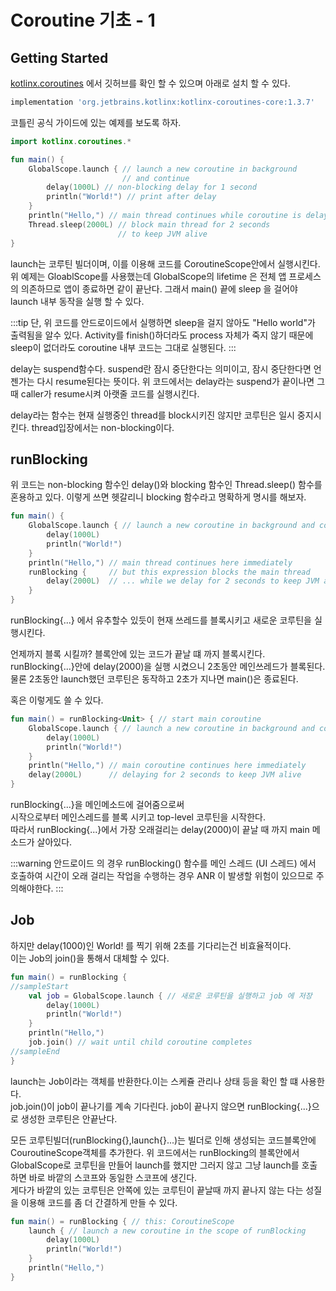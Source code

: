 # Coroutine 기초 - 1
## Getting Started
[kotlinx.coroutines](https://github.com/Kotlin/kotlinx.coroutines) 에서 깃허브를 확인 할 수 있으며 아래로 설치 할 수 있다.
```sh
implementation 'org.jetbrains.kotlinx:kotlinx-coroutines-core:1.3.7'
```

코틀린 공식 가이드에 있는 예제를 보도록 하자.
```kotlin
import kotlinx.coroutines.*

fun main() {
    GlobalScope.launch { // launch a new coroutine in background 
                         // and continue
        delay(1000L) // non-blocking delay for 1 second 
        println("World!") // print after delay
    }
    println("Hello,") // main thread continues while coroutine is delayed
    Thread.sleep(2000L) // block main thread for 2 seconds 
                        // to keep JVM alive
}
```
launch는 코루틴 빌더이며, 이를 이용해 코드를 CoroutineScope안에서 실행시킨다.  
위 예제는 GloablScope를 사용했는데
GlobalScope의 lifetime 은 전체 앱 프로세스의 의존하므로 앱이 종료하면 같이 끝난다. 그래서 main() 끝에 sleep 을 걸어야 launch 내부 동작을 실행 할 수 있다.
  
:::tip
단, 위 코드를 안드로이드에서 실행하면 sleep을 걸지 않아도 "Hello world"가 출력됨을 알수 있다. Activity를 finish()하더라도 process 자체가 죽지 않기 때문에 sleep이 없더라도 coroutine 내부 코드는 그대로 실행된다.
:::  

delay는 suspend함수다. suspend란 잠시 중단한다는 의미이고, 잠시 중단한다면 언젠가는 다시 resume된다는 뜻이다. 위 코드에서는 delay라는 suspend가 끝이나면 그때 caller가 resume시켜 아랫줄 코드를 실행시킨다.

delay라는 함수는 현재 실행중인 thread를 block시키진 않지만 코루틴은 일시 중지시킨다. thread입장에서는 non-blocking이다.

## runBlocking
위 코드는 non-blocking 함수인 delay()와 blocking 함수인 Thread.sleep() 함수를 혼용하고 있다. 이렇게 쓰면 헷갈리니 blocking 함수라고 명확하게 명시를 해보자.
```kotlin
fun main() {
    GlobalScope.launch { // launch a new coroutine in background and continue
        delay(1000L)
        println("World!")
    }
    println("Hello,") // main thread continues here immediately
    runBlocking {     // but this expression blocks the main thread
        delay(2000L)  // ... while we delay for 2 seconds to keep JVM alive
    }
}
```
runBlocking{...} 에서 유추할수 있듯이 현재 쓰레드를 블록시키고 새로운 코루틴을 실행시킨다.  

언제까지 블록 시킬까? 블록안에 있는 코드가 끝날 떄 까지 블록시킨다.
runBlocking{...}안에 delay(2000)을 실행 시켰으니 2초동안 메인쓰레드가 블록된다. 물론 2초동안 launch했던 코루틴은 동작하고 2초가 지나면 main()은 종료된다.  

혹은 이렇게도 쓸 수 있다.
```kotlin
fun main() = runBlocking<Unit> { // start main coroutine
    GlobalScope.launch { // launch a new coroutine in background and continue
        delay(1000L)
        println("World!")
    }
    println("Hello,") // main coroutine continues here immediately
    delay(2000L)      // delaying for 2 seconds to keep JVM alive
}
```
runBlocking{...}을 메인메소드에 걸어줌으로써  
시작으로부터 메인스레드를 블록 시키고 top-level 코루틴을 시작한다.  
따라서 runBlocking{...}에서 가장 오래걸리는 delay(2000)이 끝날 때 까지 main 메소드가 살아있다.  

:::warning
안드로이드 의 경우 runBlocking() 함수를 메인 스레드 (UI 스레드) 에서 호출하여 시간이 오래 걸리는 작업을 수행하는 경우 ANR 이 발생할 위험이 있으므로 주의해야한다.
:::

## Job
하지만 delay(1000)인 World! 를 찍기 위해 2초를 기다리는건 비효율적이다.  
이는 Job의 join()을 통해서 대체할 수 있다.  
```kotlin
fun main() = runBlocking {
//sampleStart
    val job = GlobalScope.launch { // 새로운 코루틴을 실행하고 job 에 저장
        delay(1000L)
        println("World!")
    }
    println("Hello,")
    job.join() // wait until child coroutine completes
//sampleEnd
}
```
launch는 Job이라는 객체를 반환한다.이는 스케쥴 관리나 상태 등을 확인 할 떄 사용한다.  
job.join()이 job이 끝나기를 계속 기다린다. job이 끝나지 않으면 runBlocking{...}으로 생성한 코루틴은 안끝난다.  

모든 코루틴빌더(runBlocking{},launch{}...)는 빌더로 인해 생성되는 코드블록안에 CouroutineScope객체를 추가한다. 위 코드에서는 runBlocking의 블록안에서 GlobalScope로 코루틴을 만들어 launch를 했지만 그러지 않고 그냥 launch를 호출하면 바로 바깥의 스코프와 동일한 스코프에 생긴다.  
게다가 바깥의 있는 코루틴은 안쪽에 있는 코루틴이 끝날때 까지 끝나지 않는 다는 성질을 이용해 코드를 좀 더 간결하게 만들 수 있다.
```kotlin
fun main() = runBlocking { // this: CoroutineScope
    launch { // launch a new coroutine in the scope of runBlocking
        delay(1000L)
        println("World!")
    }
    println("Hello,")
}
```
